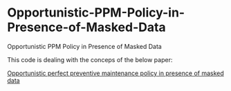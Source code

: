 # Opportunistic-PPM-Policy-in-Presence-of-Masked-Data
Opportunistic PPM Policy in Presence of Masked Data

This code is dealing with the conceps of the below paper: 

[Opportunistic perfect preventive maintenance policy in presence of masked data](https://journals.sagepub.com/doi/abs/10.1177/1748006X211058936)
